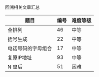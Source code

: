 回溯相关文章汇总

| 题目 | 编号 | 难度等级 |
| ------ | ------ | ------ |
| 全排列 | 46 | 中等 |
| 括号生成 | 22 | 中等 |
| 电话号码的字母组合 | 17 | 中等 |
| 复原IP地址 | 93 | 中等 |
| N 皇后 | 51 | 困难 |